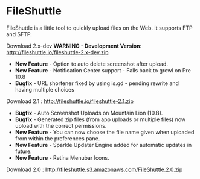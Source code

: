 FileShuttle
===========

FileShuttle is a little tool to quickly upload files on the Web. It supports FTP and SFTP.

Download 2.x-dev **WARNING - Development Version**: http://fileshuttle.io/fileshuttle-2.x-dev.zip
* **New Feature** - Option to auto delete screenshot after upload.
* **New Feature** - Notification Center support - Falls back to growl on Pre 10.8
* **Bugfix** - URL shortener fixed by using is.gd - pending rewrite and having multiple choices

Download 2.1 : http://fileshuttle.io/fileshuttle-2.1.zip
* **Bugfix** - Auto Screenshot Uploads on Mountain Lion (10.8).
* **Bugfix** - Generated zip files (from app uploads or multiple files) now upload with the correct permissions.
* **New Feature** - You can now choose the file name given when uploaded from within the preferences pane.
* **New Feature** - Sparkle Updater Engine added for automatic updates in future.
* **New Feature** - Retina Menubar Icons.

Download 2.0 : http://fileshuttle.s3.amazonaws.com/FileShuttle.2.0.zip
